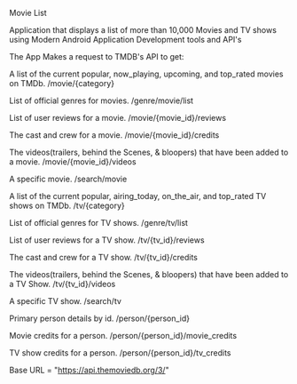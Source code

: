 Movie List

Application that displays a list of more than 10,000 Movies and TV shows using Modern Android Application Development tools and API's

The App Makes a request to TMDB's API to get:

A list of the current popular, now_playing, upcoming, and top_rated movies on TMDb. /movie/{category}

List of official genres for movies. /genre/movie/list

List of user reviews for a movie. /movie/{movie_id}/reviews

The cast and crew for a movie. /movie/{movie_id}/credits

The videos(trailers, behind the Scenes, & bloopers) that have been added to a movie. /movie/{movie_id}/videos

A specific movie. /search/movie

A list of the current popular, airing_today, on_the_air, and top_rated TV shows on TMDb. /tv/{category}

List of official genres for TV shows. /genre/tv/list

List of user reviews for a TV show. /tv/{tv_id}/reviews

The cast and crew for a TV show. /tv/{tv_id}/credits

The videos(trailers, behind the Scenes, & bloopers) that have been added to a TV Show. /tv/{tv_id}/videos

A specific TV show. /search/tv

Primary person details by id. /person/{person_id}

Movie credits for a person. /person/{person_id}/movie_credits

TV show credits for a person. /person/{person_id}/tv_credits

Base URL = "https://api.themoviedb.org/3/"

